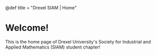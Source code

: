 @def title = "Drexel SIAM | Home"

# Welcome!

This is the home page of Drexel University's Society for Industrial and Applied Mathematics (SIAM) student chapter!